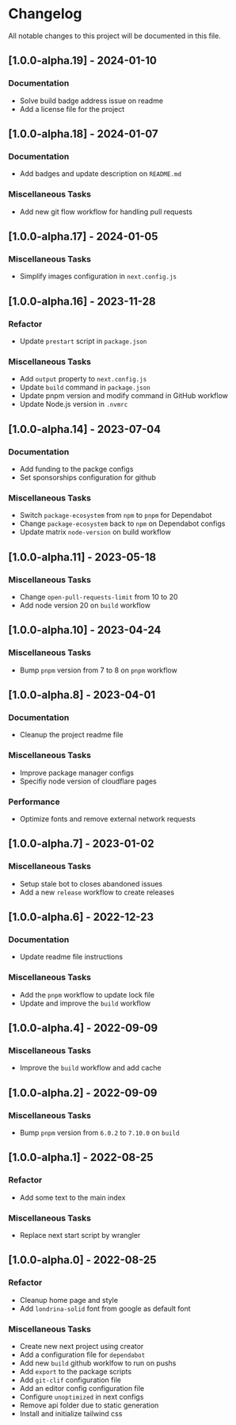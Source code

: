 # Changelog

All notable changes to this project will be documented in this file.

## [1.0.0-alpha.19] - 2024-01-10

### Documentation

- Solve build badge address issue on readme
- Add a license file for the project

## [1.0.0-alpha.18] - 2024-01-07

### Documentation

- Add badges and update description on `README.md`

### Miscellaneous Tasks

- Add new git flow workflow for handling pull requests

## [1.0.0-alpha.17] - 2024-01-05

### Miscellaneous Tasks

- Simplify images configuration in `next.config.js`

## [1.0.0-alpha.16] - 2023-11-28

### Refactor

- Update `prestart` script in `package.json`

### Miscellaneous Tasks

- Add `output` property to `next.config.js`
- Update `build` command in `package.json`
- Update pnpm version and modify command in GitHub workflow
- Update Node.js version in `.nvmrc`

## [1.0.0-alpha.14] - 2023-07-04

### Documentation

- Add funding to the packge configs
- Set sponsorships configuration for github

### Miscellaneous Tasks

- Switch `package-ecosystem` from `npm` to `pnpm` for Dependabot
- Change `package-ecosystem` back to `npm` on Dependabot configs
- Update matrix `node-version` on build workflow

## [1.0.0-alpha.11] - 2023-05-18

### Miscellaneous Tasks

- Change `open-pull-requests-limit` from 10 to 20
- Add node version 20 on `build` workflow

## [1.0.0-alpha.10] - 2023-04-24

### Miscellaneous Tasks

- Bump `pnpm` version from 7 to 8 on `pnpm` workflow

## [1.0.0-alpha.8] - 2023-04-01

### Documentation

- Cleanup the project readme file

### Miscellaneous Tasks

- Improve package manager configs
- Specifiy node version of cloudflare pages

### Performance

- Optimize fonts and remove external network requests

## [1.0.0-alpha.7] - 2023-01-02

### Miscellaneous Tasks

- Setup stale bot to closes abandoned issues
- Add a new `release` workflow to create releases

## [1.0.0-alpha.6] - 2022-12-23

### Documentation

- Update readme file instructions

### Miscellaneous Tasks

- Add the `pnpm` workflow to update lock file
- Update and improve the `build` workflow

## [1.0.0-alpha.4] - 2022-09-09

### Miscellaneous Tasks

- Improve the `build` workflow and add cache

## [1.0.0-alpha.2] - 2022-09-09

### Miscellaneous Tasks

- Bump `pnpm` version from `6.0.2` to `7.10.0` on `build`

## [1.0.0-alpha.1] - 2022-08-25

### Refactor

- Add some text to the main index

### Miscellaneous Tasks

- Replace next start script by wrangler

## [1.0.0-alpha.0] - 2022-08-25

### Refactor

- Cleanup home page and style
- Add `londrina-solid` font from google as default font

### Miscellaneous Tasks

- Create new next project using creator
- Add a configuration file for `dependabot`
- Add new `build` github worklfow to run on pushs
- Add `export` to the package scripts
- Add `git-clif` configuration file
- Add an editor config configuration file
- Configure `unoptimized` in next configs
- Remove api folder due to static generation
- Install and initialize tailwind css

<!-- generated by git-cliff -->
